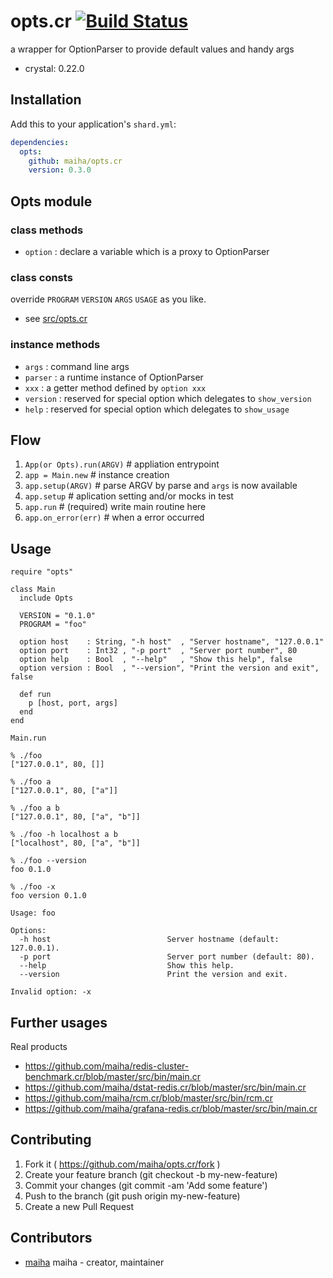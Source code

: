 # opts.cr [![Build Status](https://travis-ci.org/maiha/opts.cr.svg?branch=master)](https://travis-ci.org/maiha/opts.cr)

a wrapper for OptionParser to provide default values and handy args

- crystal: 0.22.0

## Installation

Add this to your application's `shard.yml`:

```yaml
dependencies:
  opts:
    github: maiha/opts.cr
    version: 0.3.0
```

## Opts module

### class methods

- `option` : declare a variable which is a proxy to OptionParser

### class consts

override `PROGRAM` `VERSION` `ARGS` `USAGE` as you like.
- see [src/opts.cr](src/opts.cr)

### instance methods

- `args` : command line args
- `parser` : a runtime instance of OptionParser
- `xxx` : a getter method defined by `option xxx`
- `version` : reserved for special option which delegates to `show_version`
- `help` : reserved for special option which delegates to `show_usage`

## Flow

1. `App(or Opts).run(ARGV)`  # appliation entrypoint
2. `app = Main.new`          # instance creation
3. `app.setup(ARGV)`         # parse ARGV by parse and `args` is now available
4. `app.setup`               # aplication setting and/or mocks in test
5. `app.run`                 # (required) write main routine here
6. `app.on_error(err)`       # when a error occurred

## Usage

```crystal
require "opts"

class Main
  include Opts

  VERSION = "0.1.0"
  PROGRAM = "foo"

  option host    : String, "-h host"  , "Server hostname", "127.0.0.1"
  option port    : Int32 , "-p port"  , "Server port number", 80
  option help    : Bool  , "--help"   , "Show this help", false
  option version : Bool  , "--version", "Print the version and exit", false

  def run
    p [host, port, args]
  end
end

Main.run
```

```shell
% ./foo
["127.0.0.1", 80, []]

% ./foo a
["127.0.0.1", 80, ["a"]]

% ./foo a b
["127.0.0.1", 80, ["a", "b"]]

% ./foo -h localhost a b
["localhost", 80, ["a", "b"]]

% ./foo --version
foo 0.1.0

% ./foo -x
foo version 0.1.0

Usage: foo

Options:
  -h host                          Server hostname (default: 127.0.0.1).
  -p port                          Server port number (default: 80).
  --help                           Show this help.
  --version                        Print the version and exit.

Invalid option: -x
```

## Further usages

Real products

- https://github.com/maiha/redis-cluster-benchmark.cr/blob/master/src/bin/main.cr
- https://github.com/maiha/dstat-redis.cr/blob/master/src/bin/main.cr
- https://github.com/maiha/rcm.cr/blob/master/src/bin/rcm.cr
- https://github.com/maiha/grafana-redis.cr/blob/master/src/bin/main.cr

## Contributing

1. Fork it ( https://github.com/maiha/opts.cr/fork )
2. Create your feature branch (git checkout -b my-new-feature)
3. Commit your changes (git commit -am 'Add some feature')
4. Push to the branch (git push origin my-new-feature)
5. Create a new Pull Request

## Contributors

- [maiha](https://github.com/maiha) maiha - creator, maintainer
